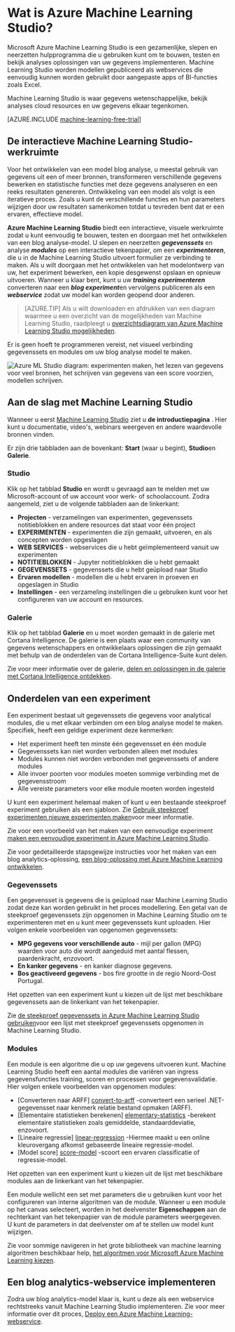 <properties 
    pageTitle="Wat is Azure Machine Learning Studio? | Microsoft Azure"
    description="Overzicht van Azure ML Studio, een slepen en neerzetten hulpmiddel voor het samenstellen van snel modellen van een bibliotheek kant-en-klare van algoritmen en modules."
    keywords="Azure machine learning-, azure ml, ml studio"
    services="machine-learning"
    documentationCenter=""
    authors="garyericson"
    manager="jhubbard"
    editor="cgronlun"/>

<tags
    ms.service="machine-learning"
    ms.workload="data-services"
    ms.tgt_pltfrm="na"
    ms.devlang="na"
    ms.topic="get-started-article"
    ms.date="09/09/2016"
    ms.author="garye"/>

# <a name="what-is-azure-machine-learning-studio"></a>Wat is Azure Machine Learning Studio?

Microsoft Azure Machine Learning Studio is een gezamenlijke, slepen en neerzetten hulpprogramma die u gebruiken kunt om te bouwen, testen en bekijk analyses oplossingen van uw gegevens implementeren. Machine Learning Studio worden modellen gepubliceerd als webservices die eenvoudig kunnen worden gebruikt door aangepaste apps of BI-functies zoals Excel.

Machine Learning Studio is waar gegevens wetenschappelijke, bekijk analyses cloud resources en uw gegevens elkaar tegenkomen.

[AZURE.INCLUDE [machine-learning-free-trial](../../includes/machine-learning-free-trial.md)]

## <a name="the-machine-learning-studio-interactive-workspace"></a>De interactieve Machine Learning Studio-werkruimte

Voor het ontwikkelen van een model blog analyse, u meestal gebruik van gegevens uit een of meer bronnen, transformeren verschillende gegevens bewerken en statistische functies met deze gegevens analyseren en een reeks resultaten genereren. Ontwikkeling van een model als volgt is een iteratieve proces. Zoals u kunt de verschillende functies en hun parameters wijzigen door uw resultaten samenkomen totdat u tevreden bent dat er een ervaren, effectieve model.

**Azure Machine Learning Studio** biedt een interactieve, visuele werkruimte zodat u kunt eenvoudig te bouwen, testen en doorgaan met het ontwikkelen van een blog analyse-model. U slepen en neerzetten ***gegevenssets*** en analyse ***modules*** op een interactieve tekenpapier, om een ***experimenteren***, die u in de Machine Learning Studio uitvoert formulier ze verbinding te maken. Als u wilt doorgaan met het ontwikkelen van het modelontwerp van uw, het experiment bewerken, een kopie desgewenst opslaan en opnieuw uitvoeren. Wanneer u klaar bent, kunt u uw ***training experimenteren*** converteren naar een ***blog experiment***en vervolgens publiceren als een ***webservice*** zodat uw model kan worden geopend door anderen.

>[AZURE.TIP] Als u wilt downloaden en afdrukken van een diagram waarmee u een overzicht van de mogelijkheden van Machine Learning Studio, raadpleegt u [overzichtsdiagram van Azure Machine Learning Studio mogelijkheden](machine-learning-studio-overview-diagram.md).

Er is geen hoeft te programmeren vereist, net visueel verbinding gegevenssets en modules om uw blog analyse model te maken.

![Azure ML Studio diagram: experimenten maken, het lezen van gegevens voor veel bronnen, het schrijven van gegevens van een score voorzien, modellen schrijven.][ml-studio-overview]

## <a name="get-started-with-machine-learning-studio"></a>Aan de slag met Machine Learning Studio

Wanneer u eerst [Machine Learning Studio](https://studio.azureml.net) ziet u **de introductiepagina** . Hier kunt u documentatie, video's, webinars weergeven en andere waardevolle bronnen vinden.

Er zijn drie tabbladen aan de bovenkant: **Start** (waar u begint), **Studio**en **Galerie**.

### <a name="studio"></a>Studio

Klik op het tabblad **Studio** en wordt u gevraagd aan te melden met uw Microsoft-account of uw account voor werk- of schoolaccount. Zodra aangemeld, ziet u de volgende tabbladen aan de linkerkant:

- **Projecten** - verzamelingen van experimenten, gegevenssets notitieblokken en andere resources dat staat voor één project
- **EXPERIMENTEN** - experimenten die zijn gemaakt, uitvoeren, en als concepten worden opgeslagen
- **WEB SERVICES** - webservices die u hebt geïmplementeerd vanuit uw experimenten
- **NOTITIEBLOKKEN** - Jupyter notitieblokken die u hebt gemaakt
- **GEGEVENSSETS** - gegevenssets die u hebt geüpload naar Studio
- **Ervaren modellen** - modellen die u hebt ervaren in proeven en opgeslagen in Studio
- **Instellingen** - een verzameling instellingen die u gebruiken kunt voor het configureren van uw account en resources.

### <a name="gallery"></a>Galerie

Klik op het tabblad **Galerie** en u moet worden gemaakt in de galerie met Cortana Intelligence. De galerie is een plaats waar een community van gegevens wetenschappers en ontwikkelaars oplossingen die zijn gemaakt met behulp van de onderdelen van de Cortana Intelligence-Suite kunt delen.

Zie voor meer informatie over de galerie, [delen en oplossingen in de galerie met Cortana Intelligence ontdekken](machine-learning-gallery-how-to-use-contribute-publish.md).

## <a name="components-of-an-experiment"></a>Onderdelen van een experiment

Een experiment bestaat uit gegevenssets die gegevens voor analytical modules, die u met elkaar verbinden om een blog analyse model te maken. Specifiek, heeft een geldige experiment deze kenmerken:

- Het experiment heeft ten minste één gegevensset en één module
- Gegevenssets kan niet worden verbonden alleen met modules
- Modules kunnen niet worden verbonden met gegevenssets of andere modules
- Alle invoer poorten voor modules moeten sommige verbinding met de gegevensstroom
- Alle vereiste parameters voor elke module moeten worden ingesteld

U kunt een experiment helemaal maken of kunt u een bestaande steekproef experiment gebruiken als een sjabloon. Zie [Gebruik steekproef experimenten nieuwe experimenten maken](machine-learning-sample-experiments.md)voor meer informatie.

Zie voor een voorbeeld van het maken van een eenvoudige experiment [maken een eenvoudige experiment in Azure Machine Learning Studio](machine-learning-create-experiment.md).

Zie voor gedetailleerde stapsgewijze instructies voor het maken van een blog analytics-oplossing, [een blog-oplossing met Azure Machine Learning ontwikkelen](machine-learning-walkthrough-develop-predictive-solution.md).

### <a name="datasets"></a>Gegevenssets

Een gegevensset is gegevens die is geüpload naar Machine Learning Studio zodat deze kan worden gebruikt in het proces modellering. Een getal van de steekproef gegevenssets zijn opgenomen in Machine Learning Studio om te experimenteren met en u kunt meer gegevenssets kunt uploaden. Hier volgen enkele voorbeelden van opgenomen gegevenssets:

- **MPG gegevens voor verschillende auto** - mijl per gallon (MPG) waarden voor auto die wordt aangeduid met aantal flessen, paardenkracht, enzovoort.
- **En kanker gegevens** - en kanker diagnose gegevens.
- **Bos geactiveerd gegevens** - bos fire grootte in de regio Noord-Oost Portugal.

Het opzetten van een experiment kunt u kiezen uit de lijst met beschikbare gegevenssets aan de linkerkant van het tekenpapier.

Zie [de steekproef gegevenssets in Azure Machine Learning Studio gebruiken](machine-learning-use-sample-datasets.md)voor een lijst met steekproef gegevenssets opgenomen in Machine Learning Studio.

### <a name="modules"></a>Modules

Een module is een algoritme die u op uw gegevens uitvoeren kunt. Machine Learning Studio heeft een aantal modules die variëren van ingress gegevensfuncties training, scoren en processen voor gegevensvalidatie. Hier volgen enkele voorbeelden van opgenomen modules:

- [Converteren naar ARFF] [ convert-to-arff] -converteert een serieel .NET-gegevensset naar kenmerk relatie bestand opmaken (ARFF).
- [Elementaire statistieken berekenen] [ elementary-statistics] -berekent elementaire statistieken zoals gemiddelde, standaarddeviatie, enzovoort.
- [Lineaire regressie] [ linear-regression] -Hiermee maakt u een online kleurovergang afkomst gebaseerde lineaire regressie-model.
- [Model score] [ score-model] -scoort een ervaren classificatie of regressie-model.

Het opzetten van een experiment kunt u kiezen uit de lijst met beschikbare modules aan de linkerkant van het tekenpapier.  

Een module wellicht een set met parameters die u gebruiken kunt voor het configureren van interne algoritmen van de module. Wanneer u een module op het canvas selecteert, worden in het deelvenster **Eigenschappen** aan de rechterkant van het tekenpapier van de module parameters weergegeven. U kunt de parameters in dat deelvenster om af te stellen uw model kunt wijzigen.

Zie voor sommige navigeren in het grote bibliotheek van machine learning algoritmen beschikbaar help, [het algoritmen voor Microsoft Azure Machine Learning kiezen](machine-learning-algorithm-choice.md).

## <a name="deploying-a-predictive-analytics-web-service"></a>Een blog analytics-webservice implementeren

Zodra uw blog analytics-model klaar is, kunt u deze als een webservice rechtstreeks vanuit Machine Learning Studio implementeren. Zie voor meer informatie over dit proces, [Deploy een Azure Machine Learning-webservice](machine-learning-publish-a-machine-learning-web-service.md).

[ml-studio-overview]:./media/machine-learning-what-is-ml-studio/azure-ml-studio-diagram.jpg

<!-- Module References -->
[convert-to-arff]: https://msdn.microsoft.com/library/azure/62d2cece-d832-4a7a-a0bd-f01f03af0960/
[elementary-statistics]: https://msdn.microsoft.com/library/azure/3086b8d4-c895-45ba-8aa9-34f0c944d4d3/
[linear-regression]: https://msdn.microsoft.com/library/azure/31960a6f-789b-4cf7-88d6-2e1152c0bd1a/
[score-model]: https://msdn.microsoft.com/library/azure/401b4f92-e724-4d5a-be81-d5b0ff9bdb33/
